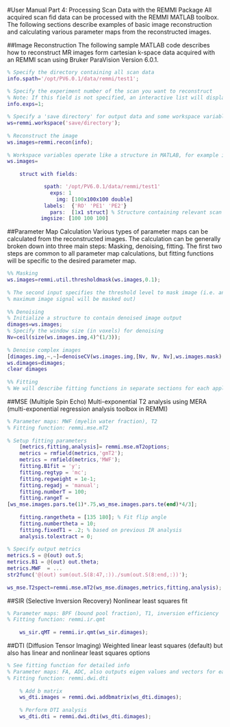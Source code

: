 #User Manual Part 4: Processing Scan Data with the REMMI Package
All acquired scan fid data can be processed with the REMMI MATLAB toolbox. The following sections describe examples of basic image reconstruction and calculating various parameter maps from the reconstructed images. 

##Image Reconstruction
The following sample MATLAB code describes how to reconstruct MR images form cartesian k-space data acquired with an REMMI scan using Bruker ParaVision Version 6.0.1.

```matlab
% Specify the directory containing all scan data
info.spath='/opt/PV6.0.1/data/remmi/test1';

% Specify the experiment number of the scan you want to reconstruct
% Note: If this field is not specified, an interactive list will display the types of scans that were run alongside corresponding experiment numbers (i.e. E4 DTI, E5 SIR etc)
info.exps=1;
 
% Specify a 'save directory' for output data and some workspace variable 'ws' to store output
ws=remmi.workspace('save/directory');
 
% Reconstruct the image
ws.images=remmi.recon(info);
 
% Workspace variables operate like a structure in MATLAB, for example in the command prompt:
ws.images=
 
	struct with fields:

           	spath: '/opt/PV6.0.1/data/remmi/test1'
           	  exps: 1
           		img: [100x100x100 double]
          	labels:  {'RO' 'PE1' 'PE2'}
           	  pars:  [1x1 struct] % Structure containing relevant scan parameters
       	   imgsize: [100 100 100]
```

##Parameter Map Calculation
Various types of parameter maps can be calculated from the reconstructed images. The calculation can be generally broken down into three main steps: Masking, denoising, fitting. The first two steps are common to all parameter map calculations, but fitting functions will be specific to the desired parameter map.

```matlab
%% Masking
ws.images=remmi.util.thresholdmask(ws.images,0.1);     
 
% The second input specifies the threshold level to mask image (i.e. any voxel less than 10% of
% maximum image signal will be masked out)
 
%% Denoising
% Initialize a structure to contain denoised image output
dimages=ws.images; 
% Specify the window size (in voxels) for denoising
Nv=ceil(size(ws.images.img,4)^(1/3));  
 
% Denoise complex images
[dimages.img,~,~]=denoiseCV(ws.images.img,[Nv, Nv, Nv],ws.images.mask);
ws.dimages=dimages;
clear dimages
 
%% Fitting
% We will describe fitting functions in separate sections for each applicable scan in REMMI Toolbox. The sample fitting parameters used in the examples are ones we found useful for parameter mapping ex vivo mouse brains (excised out of skull) doped with 1mM Gadolinium. Detailed descriptions of each fitting parameter may be found in the corresponding fitting function used.
```
##MSE (Multiple Spin Echo)
Multi-exponential T2 analysis using MERA (multi-exponential regression analysis toolbox in REMMI)

```matlab
% Parameter maps: MWF (myelin water fraction), T2
% Fitting function: remmi.mse.mT2
	
% Setup fitting parameters
	[metrics,fitting,analysis]= remmi.mse.mT2options;
	metrics = rmfield(metrics,'gmT2');
	metrics = rmfield(metrics,'MWF');
	fitting.B1fit = 'y';
	fitting.regtyp = 'mc';
	fitting.regweight = 1e-1;
	fitting.regadj = 'manual';
	fitting.numberT = 100;
	fitting.rangeT = 
[ws_mse.images.pars.te(1)*.75,ws_mse.images.pars.te(end)*4/3];
	
	fitting.rangetheta = [135 180]; % Fit flip angle
	fitting.numbertheta = 10;     	
	fitting.fixedT1 = .2; % based on previous IR analysis
	analysis.tolextract = 0;
	
% Specify output metrics
metrics.S = @(out) out.S;
metrics.B1 = @(out) out.theta;
metrics.MWF  = ...
str2func('@(out) sum(out.S(8:47,:))./sum(out.S(8:end,:))');
	
ws_mse.T2spect=remmi.mse.mT2(ws_mse.dimages,metrics,fitting,analysis);
```
##SIR (Selective Inversion Recovery)
Nonlinear least squares fit

```matlab
% Parameter maps: BPF (bound pool fraction), T1, inversion efficiency
% Fitting function: remmi.ir.qmt
 
	ws_sir.qMT = remmi.ir.qmt(ws_sir.dimages);
```
##DTI (Diffusion Tensor Imaging)
Weighted linear least squares (default) but also has linear and nonlinear least squares options

```matlab
% See fitting function for detailed info
% Parameter maps: FA, ADC, also outputs eigen values and vectors for each voxel
% Fitting function: remmi.dwi.dti
 
	% Add b matrix
	ws_dti.images = remmi.dwi.addbmatrix(ws_dti.dimages);
	
	% Perform DTI analysis
	ws_dti.dti = remmi.dwi.dti(ws_dti.dimages);
```